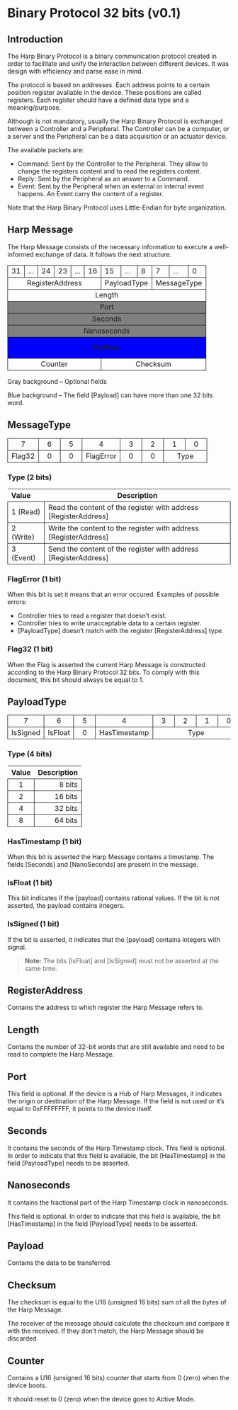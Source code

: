 # Binary Protocol 32 bits (v0.1)

## Introduction

The Harp Binary Protocol is a binary communication protocol created in order to facilitate and unify the interaction between different devices. It was design with efficiency and parse ease in mind.

The protocol is based on addresses. Each address points to a certain position register available in the device. These positions are called registers.  Each register should have a defined data type and a meaning/purpose.

Although is not mandatory, usually the Harp Binary Protocol is exchanged between a Controller and a Peripheral. The Controller can be a computer, or a server and the Peripheral can be a data acquisition or an actuator device.

The available packets are:
 * Command: Sent by the Controller to the Peripheral. They allow to change the registers content and to read the registers content.
 * Reply: Sent by the Peripheral as an answer to a Command.
 * Event: Sent by the Peripheral when an external or internal event happens. An Event carry the content of a register.

Note that the Harp Binary Protocol uses Little-Endian for byte organization.

## Harp Message

The Harp Message consists of the necessary information to execute a well-informed exchange of data. It follows the next structure.

<style>
    table tr td {
        border-left: solid 1px;
        border-right: solid 1px;
        border-bottom: solid 1px;
    }
    table tr td.field {
        min-width: 2em;
        text-align: center;
    }
    table tr td.optional {
        background-color: gray;
    }
    table tr td.payload {
        background-color: blue;
        height: 3em;
    }
</style>

<table>
<tr>
    <td>31</td><td>...</td><td>24</td>
    <td>23</td><td>...</td><td>16</td>
    <td>15</td><td>...</td><td>8</td>
    <td>7</td><td>...</td><td>0</td>
</tr>
<tr>
    <td class="field" colspan="6">RegisterAddress</td>
    <td class="field" colspan="3">PayloadType</td>
    <td class="field" colspan="3">MessageType</td>
</tr>
<tr><td class="field" colspan="12">Length</td></tr>
<tr><td class="field optional" colspan="12">Port</td></tr>
<tr><td class="field optional" colspan="12">Seconds</td></tr>
<tr><td class="field optional" colspan="12">Nanoseconds</td></tr>
<tr><td class="field payload" colspan="12">Payload</td></tr>
<tr>
    <td class="field" colspan="6">Counter</td>
    <td class="field" colspan="6">Checksum</td>
</tr>
</table>

Gray background – Optional fields

Blue background – The field [Payload] can have more than one 32 bits word.

## MessageType

<table>
<tr>
    <td class="field">7</td>
    <td class="field">6</td>
    <td class="field">5</td>
    <td class="field">4</td>
    <td class="field">3</td>
    <td class="field">2</td>
    <td class="field">1</td>
    <td class="field">0</td>
</tr>
<tr>
    <td class="field">Flag32</td>
    <td class="field">0</td>
    <td class="field">0</td>
    <td class="field">FlagError</td>
    <td class="field">0</td>
    <td class="field">0</td>
    <td class="field" colspan="2">Type</td>
</tr>
</table>

### Type (2 bits)

|   Value   |  Description  |
| :-------  |  ----------- |
| 1 (Read)  |  Read the content of the register with address [RegisterAddress]  |
| 2 (Write) |   Write the content to the register with address [RegisterAddress]     |
| 3 (Event) |   Send the content of the register with address [RegisterAddress]     |

### FlagError (1 bit)

When this bit is set it means that an error occured. Examples of possible errors:

 *  Controller tries to read a register that doesn’t exist.
 * Controller tries to write unacceptable data to a certain register.
 * [PayloadType] doesn’t match with the register [RegisterAddress] type.

### Flag32 (1 bit)

When the Flag is asserted the current Harp Message is constructed according to the Harp Binary Protocol 32 bits. To comply with this document, this bit should always be equal to 1.

## PayloadType

<table>
<tr>
    <td class="field">7</td>
    <td class="field">6</td>
    <td class="field">5</td>
    <td class="field">4</td>
    <td class="field">3</td>
    <td class="field">2</td>
    <td class="field">1</td>
    <td class="field">0</td>
</tr>
<tr>
    <td class="field">IsSigned</td>
    <td class="field">IsFloat</td>
    <td class="field">0</td>
    <td class="field">HasTimestamp</td>
    <td class="field" colspan="4">Type</td>
</tr>
</table>

### Type (4 bits)

|  Value  |  Description  |
| :-----: |  -----------: |
| 1       |    8 bits     |
| 2       |   16 bits     |
| 4       |   32 bits     |
| 8       |   64 bits     |

### HasTimestamp (1 bit)

When this bit is asserted the Harp Message contains a timestamp. The fields [Seconds] and [NanoSeconds] are present in the message.

### IsFloat (1 bit)

This bit indicates if the [payload] contains rational values. If the bit is not asserted, the payload contains integers.

### IsSigned (1 bit)

If the bit is asserted, it indicates that the [payload] contains integers with signal.

> **Note:** The bits [IsFloat] and [IsSigned] must not be asserted at the same time.

## RegisterAddress

Contains the address to which register the Harp Message refers to.

## Length

Contains the number of 32-bit words that are still available and need to be read to complete the Harp Message.

## Port

This field is optional. If the device is a Hub of Harp Messages, it indicates the origin or destination of the Harp Message. If the field is not used or it’s equal to 0xFFFFFFFF, it points to the device itself.

## Seconds

It contains the seconds of the Harp Timestamp clock. This field is optional. In order to indicate that this field is available, the bit [HasTimestamp] in the field [PayloadType] needs to be asserted.

## Nanoseconds

It contains the fractional part of the Harp Timestamp clock in nanoseconds.

This field is optional. In order to indicate that this field is available, the bit [HasTimestamp] in the field [PayloadType] needs to be asserted.

## Payload

Contains the data to be transferred.

## Checksum

The checksum is equal to the U16 (unsigned 16 bits) sum of all the bytes of the Harp Message.

The receiver of the message should calculate the checksum and compare it with the received. If they don’t match, the Harp Message should be discarded.

## Counter

Contains a U16 (unsigned 16 bits) counter that starts from 0 (zero) when the device boots.

It should reset to 0 (zero) when the device goes to Active Mode.

